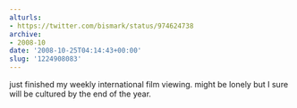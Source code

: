 ```yaml
---
alturls:
- https://twitter.com/bismark/status/974624738
archive:
- 2008-10
date: '2008-10-25T04:14:43+00:00'
slug: '1224908083'
---
```


just finished my weekly international film viewing. might be lonely but I sure will be cultured by the end of the year.

